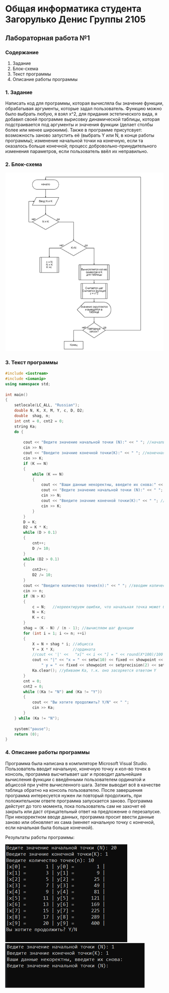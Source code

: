 # Общая информатика студента Загорулько Денис Группы 2105

## Лабораторная работа №1

### Содержание

1. Задание
2. Блок-схема
3. Текст программы
4. Описание работы программы

### 1. Задание

Написать код для программы, которая вычисляла бы значение функции, обрабатывая аргументы, которые задал пользователь. Функцию можно было выбрать любую, я взял x^2, для придания эстетического вида, я добавил своей программе вырисовку динамической таблицы, которая подстраивается под аргументы и значения функции (делает столбы более или менее широкими). Также в программе присутсвует: возможность заново запустить её (выбрать Y или N, в конце работы программы); изменение начальной точки на конечную, если та оказалось больше конечной; процесс добровольно-принудительного изменения параметров, если пользователь ввёл их неправильно.

### 2. Блок-схема

![лаба 1 схема](https://raw.githubusercontent.com/d56pixel/informa/main/block_shema.PNG)

### 3. Текст программы

```c++
#include <iostream>
#include <iomanip>
using namespace std;

int main()
{
    setlocale(LC_ALL, "Russian");
    double N, K, X, M, Y, c, D, D2;
    double  shag, n;
    int cnt = 0, cnt2 = 0;
    string Ka;
    do {

        cout << "Ведите значение начальной точки (N):" << " "; //начальная точка
        cin >> N;
        cout << "Введите значние конечной точки(K):" << " "; //конечная точка
        cin >> K;
        if (K == N)
        {
            while (K == N)
            {
                cout << "Ваши данные некоректны, введите их снова:" << endl;
                cout << "Ведите значение начальной точки (N):" << " "; //начальная точка
                cin >> N;
                cout << "Введите значние конечной точки(K):" << " "; //конечная точка
                cin >> K;
            }
        }
        D = K;
        D2 = K * K;
        while (D > 0.1)
        {
            cnt++;
            D /= 10;
        }
        while (D2 > 0.1)
        {
            cnt2++;
            D2 /= 10;
        }
        cout << "Введите количество точек(n):" << " "; //вводим количество точек
        cin >> n;
        if (N > K)
        {
            c = N;   //кореектируем ошибки, что начальная точка может быть больше конечной
            N = K;
            K = c;
        }
        shag = (K - N) / (n - 1); //вычисляем шаг функции
        for (int i = 1; i <= n; ++i)
        {
            X = N + shag * i; //абцисса
            Y = X * X;        //ордината
            //cout << '|' <<   "x[" << i << "] = " << round(X*100)/100 << "" <<'|' << "y[" << i << "] = " << round(Y*100)/100 << "|" << endl;
            cout << "|" << "x = " << setw(10) << fixed << showpoint << setprecision(2) << setw(cnt + 4) << X << " |" <<
                " y = " << fixed << showpoint << setprecision(2) << setw(cnt2 + 4) << Y << " |" << "  " << i << endl;   // преобразуем числа в 2 знака после запятой, std
            Ka.clear(); //убиваем Ka, т.к. оно засоряется ответом Y
        }
        cnt = 0;
        cnt2 = 0;
        while ((Ka != "N") and (Ka != "Y"))
        {
            cout << "Вы хотите продолжить? Y/N" << " ";
            cin >> Ka;
        }
    } while (Ka != "N");

    system("pause");
    return (0);
}
```

### 4. Описание работы программы

Программа была написана  в компиляторе Microsoft Visual Studio. Пользователь вводит начальную, конечную точку и кол-во точек в консоль, программа высчитывает шаг и проводит дальнейшие вычисления функции с введёнными пользователем ординатой и абциссой при учёте вычисленного шага. Затем выводит всё в качестве таблица обратно на консоль пользователю. После завершения программа интересуется нужен ли повторый продолжить, при положительном ответе программа запускается заново. Программа дейстует до того момента, пока пользователь сам не захочет её закрыть или даст отрицательный ответ на предложение о перезапуске. При некорректном вводе данных, программа просит ввести данные заново или обновляет их сама (меняет начальную точку с конечной, если начальная была больше конечной).

Результаты работы программы:

![резы2](https://github.com/d56pixel/informa/blob/main/lb12.PNG)  
![резы3](https://github.com/d56pixel/informa/blob/main/lb13.PNG)  
